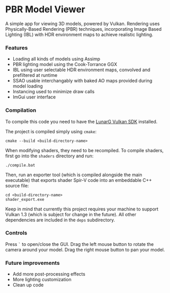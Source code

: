 # PBR Model Viewer

A simple app for viewing 3D models, powered by Vulkan.
Rendering uses Physically-Based Rendering (PBR) techniques, incorporating Image Based Lighting (IBL) with HDR environment maps to achieve realistic lighting.

### Features

* Loading all kinds of models using Assimp
* PBR lighting model using the Cook-Torrance GGX
* IBL using user selectable HDR environment maps, convolved and prefiltered at runtime
* SSAO usable interchangably with baked AO maps provided during model loading
* Instancing used to minimize draw calls
* ImGui user interface

### Compilation

To compile this code you need to have the [LunarG Vulkan SDK](https://vulkan.lunarg.com/) installed.

The project is compiled simply using `cmake`:
```
cmake --build <build-directory-name>
```

When modifying shaders, they need to be recompiled. To compile shaders, first go into the `shaders` directory and run:
```
./compile.bat
```

Then, run an exporter tool (which is compiled alongside the main executable) that exports shader Spir-V code into an embeddable C++ source file:
```
cd <build-directory-name>
shader_export.exe
```

Keep in mind that currently this project requires your machine to support Vulkan 1.3 (which is subject for change in the future).
All other dependencies are included in the `deps` subdirectory.

### Controls

Press `` ` `` to open/close the GUI.
Drag the left mouse button to rotate the camera around your model. 
Drag the right mouse button to pan your model.

### Future improvements

* Add more post-processing effects
* More lighting customization
* Clean up code
